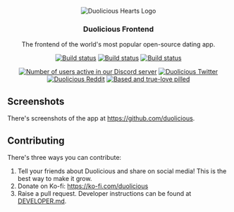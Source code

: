 <p align="center">
<img src="https://avatars.githubusercontent.com/u/134650848?s=100&v=4" alt="Duolicious Hearts Logo" >
<h3 align="center">Duolicious Frontend</h3>
<p align="center">
The frontend of the world's most popular open-source dating app.</p>
</p>

<p align="center">
<a href="https://github.com/duolicious/duolicious-backend/actions/workflows/jest.yml"><img src="https://img.shields.io/github/actions/workflow/status/duolicious/duolicious-frontend/.github%2Fworkflows%2Fjest.yml?label=Jest" alt="Build status"/></a>
<a href="https://github.com/duolicious/duolicious-backend/actions/workflows/playwright.yml"><img src="https://img.shields.io/github/actions/workflow/status/duolicious/duolicious-frontend/.github%2Fworkflows%2Fplaywright.yml?label=Playwright" alt="Build status"/></a>
<a href="https://github.com/duolicious/duolicious-backend/actions/workflows/publish.yml"><img src="https://img.shields.io/github/actions/workflow/status/duolicious/duolicious-frontend/.github%2Fworkflows%2Fpublish.yml?label=Playwright" alt="Build status"/></a>
</p>

<p align="center">
<a href="https://discord.gg/cxrgbPT5Ua"><img src="https://img.shields.io/discord/1199343412609040384?logo=discord&logoColor=white&label=Discord" alt="Number of users active in our Discord server"/></a>
<a href="https://x.com/duoliciousapp"><img src="https://img.shields.io/twitter/follow/duoliciousapp" alt="Duolicious Twitter"/></a>
<a href="https://www.reddit.com/r/duolicious/"><img src="https://img.shields.io/reddit/subreddit-subscribers/duolicious" alt="Duolicious Reddit"/></a>
<a href="https://duolicious.app/"><img src="https://img.shields.io/badge/Based-True--love_pilled-7700ff" alt="Based and true-love pilled"/></a>
</p>

## Screenshots

There's screenshots of the app at https://github.com/duolicious.

## Contributing

There's three ways you can contribute:

1. Tell your friends about Duolicious and share on social media! This is the best way to make it grow.
2. Donate on Ko-fi: https://ko-fi.com/duolicious
3. Raise a pull request. Developer instructions can be found at [DEVELOPER.md](DEVELOPER.md).
